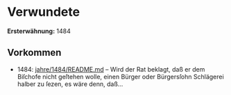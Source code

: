# Verwundete

**Ersterwähnung:** 1484

## Vorkommen
- 1484: [jahre/1484/README.md](../jahre/1484/README.md) – Wird der Rat beklagt, daß er dem Biſchofe nicht
geſtehen wolle, einen Bürger oder Bürgersſohn Schlägerei
halber zu ſezen, es wäre denn, daß...
